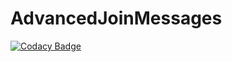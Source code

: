 # AdvancedJoinMessages
[![Codacy Badge](https://api.codacy.com/project/badge/Grade/743a529ccb6947b0912b0a504593db69)](https://app.codacy.com/manual/CoachLuck/AdvancedJoinMessages?utm_source=github.com&utm_medium=referral&utm_content=CoachLuck/AdvancedJoinMessages&utm_campaign=Badge_Grade_Dashboard)